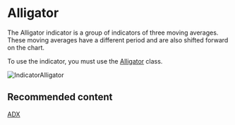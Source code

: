 # Alligator

The Alligator indicator is a group of indicators of three moving averages. These moving averages have a different period and are also shifted forward on the chart. 

To use the indicator, you must use the [Alligator](../api/StockSharp.Algo.Indicators.Alligator.html) class. 

![IndicatorAlligator](~/images/IndicatorAlligator.png)

## Recommended content

[ADX](IndicatorAverageDirectionalIndex.md)
